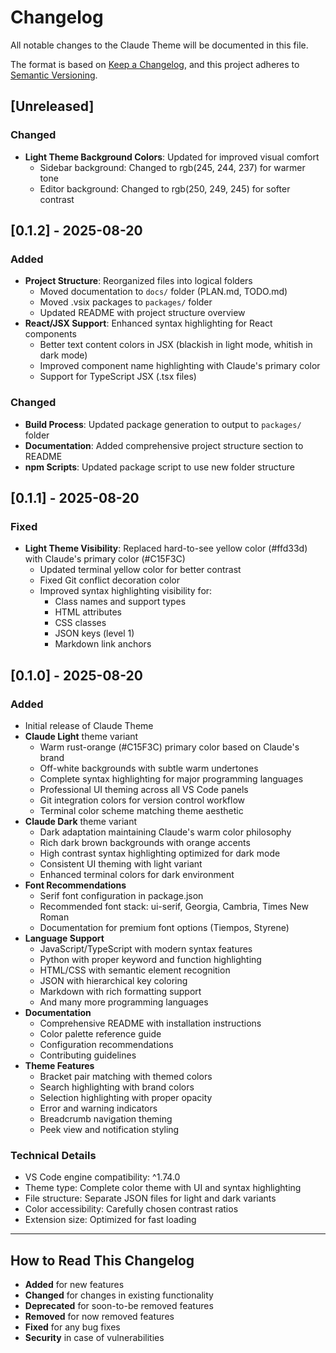 # Changelog

All notable changes to the Claude Theme will be documented in this file.

The format is based on [Keep a Changelog](https://keepachangelog.com/en/1.0.0/),
and this project adheres to [Semantic Versioning](https://semver.org/spec/v2.0.0.html).

## [Unreleased]

### Changed
- **Light Theme Background Colors**: Updated for improved visual comfort
  - Sidebar background: Changed to rgb(245, 244, 237) for warmer tone
  - Editor background: Changed to rgb(250, 249, 245) for softer contrast

## [0.1.2] - 2025-08-20

### Added
- **Project Structure**: Reorganized files into logical folders
  - Moved documentation to `docs/` folder (PLAN.md, TODO.md)
  - Moved .vsix packages to `packages/` folder
  - Updated README with project structure overview
- **React/JSX Support**: Enhanced syntax highlighting for React components
  - Better text content colors in JSX (blackish in light mode, whitish in dark mode)
  - Improved component name highlighting with Claude's primary color
  - Support for TypeScript JSX (.tsx files)

### Changed
- **Build Process**: Updated package generation to output to `packages/` folder
- **Documentation**: Added comprehensive project structure section to README
- **npm Scripts**: Updated package script to use new folder structure

## [0.1.1] - 2025-08-20

### Fixed
- **Light Theme Visibility**: Replaced hard-to-see yellow color (#ffd33d) with Claude's primary color (#C15F3C)
  - Updated terminal yellow color for better contrast
  - Fixed Git conflict decoration color
  - Improved syntax highlighting visibility for:
    - Class names and support types
    - HTML attributes
    - CSS classes
    - JSON keys (level 1)
    - Markdown link anchors

## [0.1.0] - 2025-08-20

### Added
- Initial release of Claude Theme
- **Claude Light** theme variant
  - Warm rust-orange (#C15F3C) primary color based on Claude's brand
  - Off-white backgrounds with subtle warm undertones
  - Complete syntax highlighting for major programming languages
  - Professional UI theming across all VS Code panels
  - Git integration colors for version control workflow
  - Terminal color scheme matching theme aesthetic
- **Claude Dark** theme variant
  - Dark adaptation maintaining Claude's warm color philosophy
  - Rich dark brown backgrounds with orange accents
  - High contrast syntax highlighting optimized for dark mode
  - Consistent UI theming with light variant
  - Enhanced terminal colors for dark environment
- **Font Recommendations**
  - Serif font configuration in package.json
  - Recommended font stack: ui-serif, Georgia, Cambria, Times New Roman
  - Documentation for premium font options (Tiempos, Styrene)
- **Language Support**
  - JavaScript/TypeScript with modern syntax features
  - Python with proper keyword and function highlighting
  - HTML/CSS with semantic element recognition
  - JSON with hierarchical key coloring
  - Markdown with rich formatting support
  - And many more programming languages
- **Documentation**
  - Comprehensive README with installation instructions
  - Color palette reference guide
  - Configuration recommendations
  - Contributing guidelines
- **Theme Features**
  - Bracket pair matching with themed colors
  - Search highlighting with brand colors
  - Selection highlighting with proper opacity
  - Error and warning indicators
  - Breadcrumb navigation theming
  - Peek view and notification styling

### Technical Details
- VS Code engine compatibility: ^1.74.0
- Theme type: Complete color theme with UI and syntax highlighting
- File structure: Separate JSON files for light and dark variants
- Color accessibility: Carefully chosen contrast ratios
- Extension size: Optimized for fast loading

---

## How to Read This Changelog

- **Added** for new features
- **Changed** for changes in existing functionality  
- **Deprecated** for soon-to-be removed features
- **Removed** for now removed features
- **Fixed** for any bug fixes
- **Security** in case of vulnerabilities